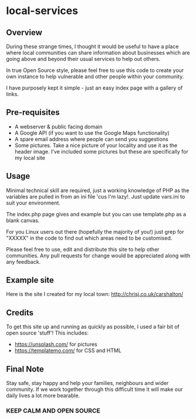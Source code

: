 # local-services

## Overview
During these strange times, I thought it would be useful to have a place where local communities can share information about businesses which are going above and beyond their usual services to help out others.  

In true Open Source style, please feel free to use this code to create your own instance to help vulnerable and other people within your community.

I have purposely kept it simple - just an easy index page with a gallery of links.

## Pre-requisites
* A webserver & public facing domain
* A Google API (if you want to use the Google Maps functionality)
* A spare email address where people can send you suggestions
* Some pictures.  Take a nice picture of your locality and use it as the header image.  I've included some pictures but these are specifically for my local site

## Usage
Minimal technical skill are required, just a working knowledge of PHP as the variables are pulled in from an ini file 'cus I'm lazy!.  Just update vars.ini to suit your environment.

The index.php page gives and example but you can use template.php as a blank canvas.

For you Linux users out there (hopefully the majority of you!) just grep for "XXXXX" in the code to find out which areas need to be customised.

Please feel free to use, edit and distribute this site to help other communities.  Any pull requests for change would be appreciated along with any feedback.

## Example site
Here is the site I created for my local town: http://chrisj.co.uk/carshalton/

## Credits
To get this site up and running as quickly as possible, I used a fair bit of open source 'stuff'! This includes:
* https://unsplash.com/ for pictures
* https://templatemo.com/ for CSS and HTML

## Final Note
Stay safe, stay happy and help your families, neighbours and wider community.  If we work together through this difficult time it will make our daily lives a lot more bearable.

### KEEP CALM AND OPEN SOURCE
